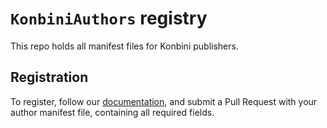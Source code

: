 # `KonbiniAuthors` registry

This repo holds all manifest files for Konbini publishers.

## Registration

To register, follow our [documentation](https://github.com/HanaOrg/Konbini/blob/master/doc/README.md), and submit a Pull Request with your author manifest file, containing all required fields.
